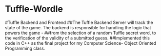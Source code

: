 # Tuffle-Wordle
#Tuffle Backend and Frontend 
##The Tuffle Backend Server will track the state of the game. The backend is responsible for handling the logic that powers the game - 
##from the selection of a random Tuffle secret word, to the verification of the validity of a submitted guess.
##Implemented this code in C++ as the final project for my Computer Science- Object Oriented Programming class. 
